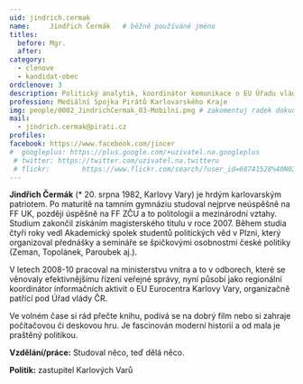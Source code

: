 ```yaml
---
uid: jindrich.cermak
name:     Jindřich Čermák  	# běžně používáné jméno
titles:
  before: Mgr.
  after: 
category:
  - clenove
  - kandidat-obec
ordclenove: 3
description: Politický analytik, koordinátor komunikace o EU Úřadu vlády ČR
profession: Mediální Spojka Pirátů Karlovarského Kraje
img: people/0002_JindrichCermak_03-Mobilní.png # zakomentuj radek dokud není fotka
mail:
  - jindrich.cermak@pirati.cz
profiles:
facebook: https://www.facebook.com/jincer 
#  googleplus: https://plus.google.com/+uzivatel.na.googleplus
 # twitter: https://twitter.com/uzivatel.na.twitteru
 # flickr:		  https://www.flickr.com/search/?user_id=68741528%40N03&sort=date-taken-desc&view_all=1&text=ond%C5%99ej%20profant
---
```


**Jindřich Čermák** (* 20. srpna 1982, Karlovy Vary) je hrdým karlovarským patriotem. Po maturitě na tamním gymnáziu studoval nejprve neúspěšně na FF UK, později úspěšně na FF ZČU a to politologii a mezinárodní vztahy. Studium zakončil získáním magisterského titulu v roce 2007. Během studia čtyři roky vedl Akademický spolek studentů politických věd v Plzni, který organizoval přednášky a semináře se špičkovými osobnostmi české politiky (Zeman, Topolánek, Paroubek aj.).

V letech 2008-10 pracoval na ministerstvu vnitra a to v odborech, které se věnovaly efektivnějšímu řízení veřejné správy, nyní působí jako regionální koordinátor informačních aktivit o EU Eurocentra Karlovy Vary, organizačně patřící pod Úřad vlády ČR.

Ve volném čase si rád přečte knihu, podívá se na dobrý film nebo si zahraje počítačovou či deskovou hru. Je fascinován moderní historií a od mala je praštěný politikou.

**Vzdělání/práce:** Studoval něco, teď dělá něco.

**Politik:** zastupitel Karlových Varů

